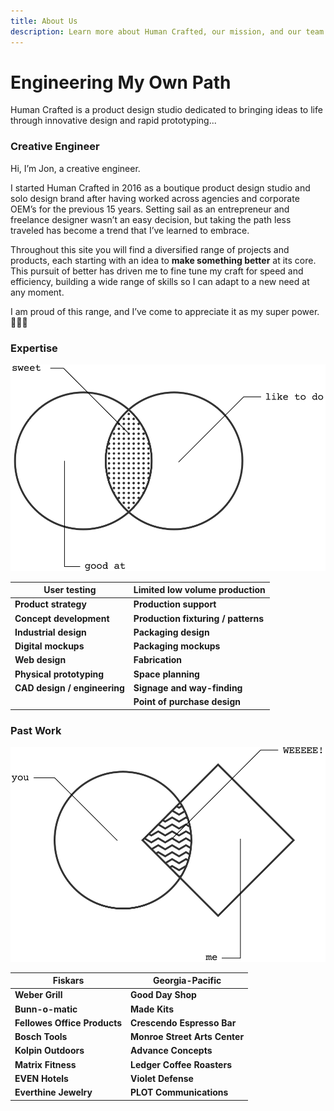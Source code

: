 ```yaml
---
title: About Us
description: Learn more about Human Crafted, our mission, and our team.
---
```


# Engineering My Own Path

Human Crafted is a product design studio dedicated to bringing ideas to life through innovative design and rapid prototyping...

### Creative Engineer

Hi, I’m Jon, a creative engineer.

I started Human Crafted in 2016 as a boutique product design studio and solo design brand after having worked across agencies and corporate OEM’s for the previous 15 years. Setting sail as an entrepreneur and freelance designer wasn’t an easy decision, but taking the path less traveled has become a trend that I’ve learned to embrace.

Throughout this site you will find a diversified range of projects and products, each starting with an idea to **make something better** at its core. This pursuit of better has driven me to fine tune my craft for speed and efficiency, building a wide range of skills so I can adapt to a new need at any moment.

I am proud of this range, and I’ve come to appreciate it as my super power. 🦸🏻‍♂️

### Expertise

![](public/images/vennExpertise.svg)

| **User testing**             | **Limited low volume production**   |
| ---------------------------- | ----------------------------------- |
| **Product strategy**         | **Production support**              |
| **Concept development**      | **Production fixturing / patterns** |
| **Industrial design**        | **Packaging design**                |
| **Digital mockups**          | **Packaging mockups**               |
| **Web design**               | **Fabrication**                     |
| **Physical prototyping**     | **Space planning**                  |
| **CAD design / engineering** | **Signage and way-finding**         |
|                              | **Point of purchase design**        |

### Past Work

![](public/images/vennColab.svg)


| Fiskars                      | **Georgia-Pacific**           |
| ---------------------------- | ----------------------------- |
| **Weber Grill**              | **Good Day Shop**             |
| **Bunn-o-matic**             | **Made Kits**                 |
| **Fellowes Office Products** | **Crescendo Espresso Bar**    |
| **Bosch Tools**              | **Monroe Street Arts Center** |
| **Kolpin Outdoors**          | **Advance Concepts**          |
| **Matrix Fitness**           | **Ledger Coffee Roasters**    |
| **EVEN Hotels**              | **Violet Defense**            |
| **Everthine Jewelry**        | **PLOT Communications**       |
































